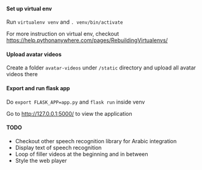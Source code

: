 #### Set up virtual env
Run `virtualenv venv` and `. venv/bin/activate`

For more instruction on virtual env, checkout https://help.pythonanywhere.com/pages/RebuildingVirtualenvs/

#### Upload avatar videos
Create a folder `avatar-videos` under `/static` directory and upload all avatar videos there

#### Export and run flask app
Do `export FLASK_APP=app.py` and `flask run` inside venv

Go to http://127.0.0.1:5000/ to view the application

#### TODO

- Checkout other speech recognition library for Arabic integration
- Display text of speech recognition
- Loop of filler videos at the beginning and in between
- Style the web player
